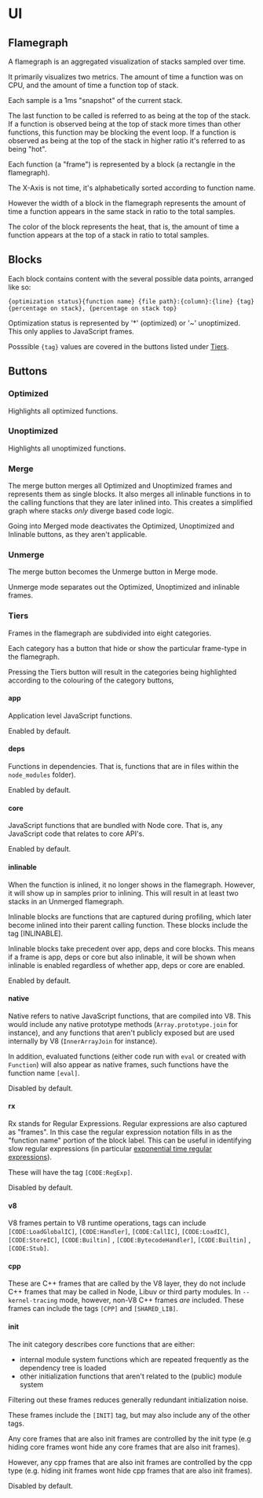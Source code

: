 # UI

## Flamegraph

A flamegraph is an aggregated visualization of stacks sampled over time.

It primarily visualizes two metrics. The amount of time a function 
was on CPU, and the amount of time a function top of stack. 

Each sample is a 1ms "snapshot" of the current stack. 

The last function to be called is referred to as being at the top of the stack.
If a function is observed being at the top of stack more times than other functions,
this function may be blocking the event loop. If a function is observed 
as being at the top of the stack in higher ratio it's referred to as being "hot".

Each function (a "frame") is represented by a block (a rectangle in the flamegraph).

The X-Axis is not time, it's alphabetically sorted according to function name.

However the width of a block in the flamegraph represents the amount of time a
function appears in the same stack in ratio to the total samples.

The color of the block represents the heat, that is, the amount of time a function
appears at the top of a stack in ratio to total samples. 

## Blocks

Each block contains content with the several possible data points, arranged
like so: 

`{optimization status}{function name} {file path}:{column}:{line} {tag} {percentage on stack}, {percentage on stack top}`

Optimization status is represented by '*' (optimized) or '~' unoptimized.
This only applies to JavaScript frames. 

Posssible `{tag}` values are covered in the buttons listed under [Tiers](#tiers). 

## Buttons

### Optimized

Highlights all optimized functions.

### Unoptimized

Highlights all unoptimized functions.

### Merge

The merge button merges all Optimized and Unoptimized frames
and represents them as single blocks. It also merges all inlinable
functions in to the calling functions that they are later inlined 
into. This creates a simplified graph where stacks *only* diverge 
based code logic.

Going into Merged mode deactivates the Optimized, Unoptimized and Inlinable 
buttons, as they aren't applicable. 

### Unmerge

The merge button becomes the Unmerge button in Merge mode. 

Unmerge mode separates out the Optimized, Unoptimized and inlinable 
frames.

### Tiers

Frames in the flamegraph are subdivided into eight categories.

Each category has a button that hide or show the particular frame-type 
in the flamegraph.

Pressing the Tiers button will result in the categories being highlighted
according to the colouring of the category buttons,

#### app

Application level JavaScript functions.

Enabled by default.

#### deps

Functions in dependencies. That is, functions that are in files within the `node_modules` folder).

Enabled by default.

#### core

JavaScript functions that are bundled with Node core. That is, any JavaScript code that
relates to core API's.

Enabled by default.

#### inlinable

When the function is inlined, it no longer shows in the flamegraph. However, 
it will show up in samples prior to inlining. This will result in at least two stacks 
in an Unmerged flamegraph.

Inlinable blocks are functions that are captured during profiling, which later become inlined 
into their parent calling function. These blocks include the tag [INLINABLE].

Inlinable blocks take precedent over app, deps and core blocks. This means if a 
frame is app, deps or core but also inlinable, it will be shown when inlinable is 
enabled regardless of whether app, deps or core are enabled.

Enabled by default.

#### native

Native refers to native JavaScript functions, that are compiled into V8.
This would include any native prototype methods (`Array.prototype.join` for instance),
and any functions that aren't publicly exposed but are used internally by V8
(`InnerArrayJoin` for instance).

In addition, evaluated functions (either code run with `eval` or created with `Function`) 
will also appear as native frames, such functions have the function name `[eval]`. 

Disabled by default.

#### rx

Rx stands for Regular Expressions. Regular expressions are also captured as "frames". 
In this case the regular expression notation fills in as the "function name" portion 
of the block label. This can be useful in identifying slow regular expressions 
(in particular [exponential time regular expressions](https://perlgeek.de/blog-en.cgi/perl-tips/in-search-of-an-exponetial-regexp.html)). 

These will have the tag `[CODE:RegExp]`.

Disabled by default.

#### v8

V8 frames pertain to V8 runtime operations, tags can include `[CODE:LoadGlobalIC]`, 
`[CODE:Handler]`, `[CODE:CallIC]`, `[CODE:LoadIC]`, `[CODE:StoreIC]`, `[CODE:Builtin]` , 
`[CODE:BytecodeHandler]`, `[CODE:Builtin]` , `[CODE:Stub]`.

#### cpp

These are C++ frames that are called by the V8 layer, they do not include C++ frames 
that may be called in Node, Libuv or third party modules. In `--kernel-tracing` mode,
however, non-V8 C++ frames *are* included. These frames can include the tags 
`[CPP]` and `[SHARED_LIB]`.

#### init

The init category describes core functions that are either:

* internal module system functions which are repeated frequently 
as the dependency tree is loaded
* other initialization functions that aren't related to the (public) module system

Filtering out these frames reduces generally redundant initialization 
noise.

These frames include the `[INIT]` tag, but may also include any of the other tags.

Any core frames that are also init frames are controlled by the init type 
(e.g hiding core frames wont hide any core frames that are also init frames).

However, any cpp frames that are also init frames are controlled by the cpp 
type (e.g. hiding init frames wont hide cpp frames that are also init frames). 

Disabled by default.